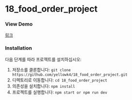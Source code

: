 # 18_food_order_project

### View Demo

[링크](https://velog.io/)

### Installation

다음 단계를 따라 프로젝트를 설치하십시오:

1. 저장소를 클론합니다: `git clone https://github.com/yellowk4/18_food_order_project.git`
2. 디렉토리로 이동합니다: `cd 18_food_order_project`
3. 의존성을 설치합니다: `npm install`
4. 프로젝트를 실행합니다: `npm start or npm run dev`
